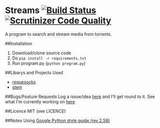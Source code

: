 # Streams [![Build Status](https://travis-ci.org/robalar/Streams.svg)](https://travis-ci.org/robalar/Streams) [![Scrutinizer Code Quality](https://scrutinizer-ci.com/g/robalar/Streams/badges/quality-score.png?b=master)](https://scrutinizer-ci.com/g/robalar/Streams/?branch=master)
A program to search and stream media from torrents.

##Installation
1. Download/clone source code
2. Do `pip install -r requirements.txt`
3. Run program.py (`python program.py`)

##Libarys and Projects Used
* [requesocks](https://pypi.python.org/pypi/requesocks/0.10.8)
* [stem](https://stem.torproject.org/)

##Bugs/Feature Requests
Log a issue/idea [here](https://github.com/robalar/Streams/issues) and I'll get round to it. See what I'm currently working on [here](https://waffle.io/robalar/streams)

##Licence
MIT (see LICENCE)

##Notes
Using [Google Python style guide (rev 2.59)](https://google-styleguide.googlecode.com/svn/trunk/pyguide.html)
